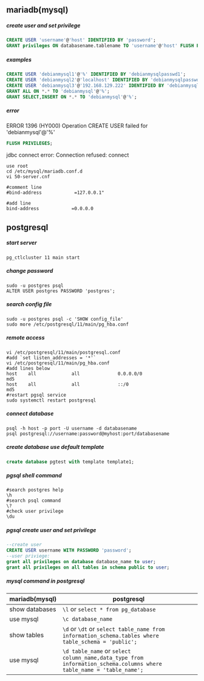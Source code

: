 ## mariadb(mysql)  

##### create user and set privilege  
```sql
CREATE USER 'username'@'host' IDENTIFIED BY 'password';
GRANT privileges ON databasename.tablename TO 'username'@'host' FLUSH PRIVILEGES;
```  
##### examples  
```sql
CREATE USER 'debianmysql1'@'%' IDENTIFIED BY 'debianmysqlpasswd1';
CREATE USER 'debianmysql2'@'localhost' IDENTIFIED BY 'debianmysqlpasswd2';
CREATE USER 'debianmysql3'@'192.168.129.222' IDENTIFIED BY 'debianmysqlpasswd3';
GRANT ALL ON *.* TO 'debianmysql'@'%';
GRANT SELECT,INSERT ON *.* TO 'debianmysql'@'%';
```
##### error
ERROR 1396 (HY000) Operation CREATE USER failed for 'debianmysql'@'%'
```sql
FLUSH PRIVILEGES;
```
jdbc connect error: Connection refused: connect
```shell
use root
cd /etc/mysql/mariadb.conf.d
vi 50-server.cnf

#comment line 
#bind-address            =127.0.0.1"

#add line
bind-address            =0.0.0.0
```

## postgresql  

##### start server   
```shell
pg_ctlcluster 11 main start
```
##### change password   
```shell
sudo -u postgres psql
ALTER USER postgres PASSWORD 'postgres';
```
##### search config file   
```shell 
sudo -u postgres psql -c 'SHOW config_file'
sudo more /etc/postgresql/11/main/pg_hba.conf
```
##### remote access
```shell
vi /etc/postgresql/11/main/postgresql.conf
#add `set listen_addresses = '*'`
vi /etc/postgresql/11/main/pg_hba.conf
#add lines below
host    all             all              0.0.0.0/0                       md5
host    all             all              ::/0                            md5
#restart pgsql service
sudo systemctl restart postgresql
```
##### connect database  
```shell
psql -h host -p port -U username -d databasename
psql postgresql://username:password@myhost:port/databasename
```
##### create database use default template  
```sql
create database pgtest with template template1;
```
##### pgsql shell command  
```shell
#search postgres help
\h
#search psql command
\?
#check user privilege
\du
```
##### pgsql create user and set privilege
```sql
--create user
CREATE USER username WITH PASSWORD 'password';
--user priviege:
grant all privileges on database database_name to user;
grant all privileges on all tables in schema public to user;
```

##### mysql command in postgresql
  
mariadb(mysql) | postgresql
---|---
show databases|`\l` or `select * from pg_database`
use mysql|`\c database_name`
show tables|`\d` or `\dt` or `select table_name from information_schema.tables where table_schema = 'public';`
use mysql|`\d table_name` or `select column_name,data_type from information_schema.columns where table_name = 'table_name';`


